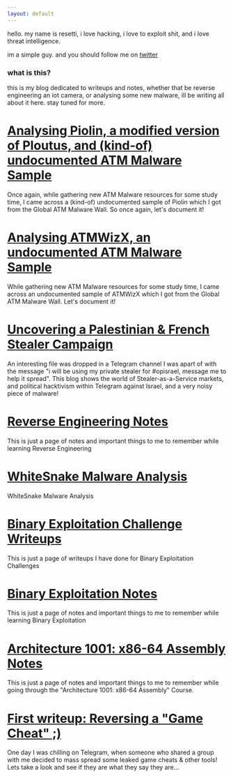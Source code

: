 ```yaml
---
layout: default
---
```


<link rel="shortcut icon" type="image/x-icon" href="favicon.ico">

hello.
my name is resetti, i love hacking, i love to exploit shit, and i love threat intelligence. 

im a simple guy. and you should follow me on [twitter](https://twitter.com/fuckaslr) 

### what is this?

this is my blog dedicated to writeups and notes, whether that be reverse engineering an iot camera, or analysing some new malware, ill be writing all about it here. stay tuned for more.

# [Analysing Piolin, a modified version of Ploutus, and (kind-of) undocumented ATM Malware Sample](./piolinanalysis.html)

Once again, while gathering new ATM Malware resources for some study time, I came across a (kind-of) undocumented sample of Piolin which I got from the Global ATM Malware Wall. So once again, let's document it!

# [Analysing ATMWizX, an undocumented ATM Malware Sample](./atmwizxanalysis.html)

While gathering new ATM Malware resources for some study time, I came across an undocumented sample of ATMWizX which I got from the Global ATM Malware Wall. Let's document it!

# [Uncovering a Palestinian & French Stealer Campaign](./palestine-france-stealer-campaign.html)

An interesting file was dropped in a Telegram channel I was apart of with the message "i will be using my private stealer for #opisrael, message me to help it spread". This blog shows the world of Stealer-as-a-Service markets, and political hacktivism within Telegram against Israel, and a very noisy piece of malware!

# [Reverse Engineering Notes](./reversing.html)

This is just a page of notes and important things to me to remember while learning Reverse Engineering

# [WhiteSnake Malware Analysis](./whitesnake.html)

WhiteSnake Malware Analysis

# [Binary Exploitation Challenge Writeups](./binexchallenges.html)

This is just a page of writeups I have done for Binary Exploitation Challenges

# [Binary Exploitation Notes](./binex.html)

This is just a page of notes and important things to me to remember while learning Binary Exploitation

# [Architecture 1001: x86-64 Assembly Notes](./assemblynotes.html)

This is just a page of notes and important things to me to remember while going through the "Architecture 1001: x86-64 Assembly" Course.

# [First writeup: Reversing a "Game Cheat" ;)](./reversinggamecheat.html)

One day I was chilling on Telegram, when someone who shared a group with me decided to mass spread some leaked game cheats & other tools! Lets take a look and see if they are what they say they are... 
